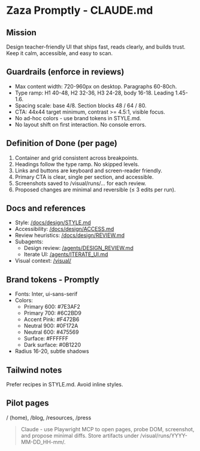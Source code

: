 ﻿# Zaza Promptly - CLAUDE.md

## Mission
Design teacher-friendly UI that ships fast, reads clearly, and builds trust. Keep it calm, accessible, and easy to scan.

## Guardrails (enforce in reviews)
- Max content width: 720-960px on desktop. Paragraphs 60-80ch.
- Type ramp: H1 40-48, H2 32-36, H3 24-28, body 16-18. Leading 1.45-1.6.
- Spacing scale: base 4/8. Section blocks 48 / 64 / 80.
- CTA: 44x44 target minimum, contrast >= 4.5:1, visible focus.
- No ad-hoc colors - use brand tokens in STYLE.md.
- No layout shift on first interaction. No console errors.

## Definition of Done (per page)
1) Container and grid consistent across breakpoints.
2) Headings follow the type ramp. No skipped levels.
3) Links and buttons are keyboard and screen-reader friendly.
4) Primary CTA is clear, single per section, and accessible.
5) Screenshots saved to /visual/runs/... for each review.
6) Proposed changes are minimal and reversible (≤ 3 edits per run).

## Docs and references
- Style: [/docs/design/STYLE.md](docs/design/STYLE.md)
- Accessibility: [/docs/design/ACCESS.md](docs/design/ACCESS.md)
- Review heuristics: [/docs/design/REVIEW.md](docs/design/REVIEW.md)
- Subagents:
  - Design review: [/agents/DESIGN_REVIEW.md](agents/DESIGN_REVIEW.md)
  - Iterate UI:   [/agents/ITERATE_UI.md](agents/ITERATE_UI.md)
- Visual context: [/visual/](visual/)

## Brand tokens - Promptly
- Fonts: Inter, ui-sans-serif
- Colors:
  - Primary 600: #7E3AF2
  - Primary 700: #6C2BD9
  - Accent Pink: #F472B6
  - Neutral 900: #0F172A
  - Neutral 600: #475569
  - Surface: #FFFFFF
  - Dark surface: #0B1220
- Radius 16-20, subtle shadows

## Tailwind notes
Prefer recipes in STYLE.md. Avoid inline styles.

## Pilot pages
/ (home), /blog, /resources, /press

> Claude - use Playwright MCP to open pages, probe DOM, screenshot, and propose minimal diffs. Store artifacts under /visual/runs/YYYY-MM-DD_HH-mm/.
